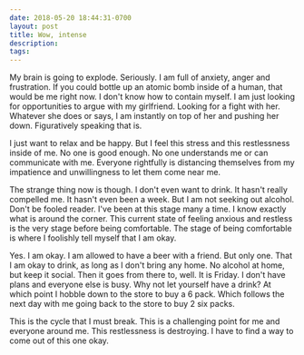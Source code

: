 ```yaml
---
date: 2018-05-20 18:44:31-0700
layout: post
title: Wow, intense
description:
tags:
---
```

My brain is going to explode. Seriously. I am full of anxiety, anger and frustration. If you could bottle up an atomic bomb inside of a human, that would be me right now. I don't know how to contain myself. I am just looking for opportunities to argue with my girlfriend. Looking for a fight with her. Whatever she does or says, I am instantly on top of her and pushing her down. Figuratively speaking that is.

I just want to relax and be happy. But I feel this stress and this restlessness inside of me. No one is good enough. No one understands me or can communicate with me. Everyone rightfully is distancing themselves from my impatience and unwillingness to let them come near me. 

The strange thing now is though. I don't even want to drink. It hasn't really compelled me. It hasn't even been a week. But I am not seeking out alcohol. Don't be fooled reader. I've been at this stage many a time. I know exactly what is around the corner. This current state of feeling anxious and restless is the very stage before being comfortable. The stage of being comfortable is where I foolishly tell myself that I am okay. 

Yes. I am okay. I am allowed to have a beer with a friend. But only one. That I am okay to drink, as long as I don't bring any home. No alcohol at home, but keep it social. Then it goes from there to, well. It is Friday. I don't have plans and everyone else is busy. Why not let yourself have a drink? At which point I hobble down to the store to buy a 6 pack. Which follows the next day with me going back to the store to buy 2 six packs.

This is the cycle that I must break. This is a challenging point for me and everyone around me. This restlessness is destroying. I have to find a way to come out of this one okay.